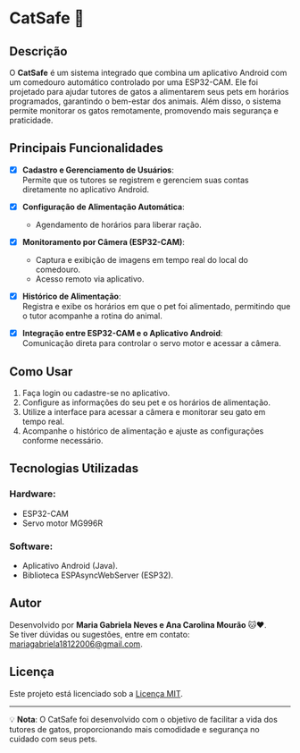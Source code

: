 # CatSafe 🐾

## Descrição  
O **CatSafe** é um sistema integrado que combina um aplicativo Android com um comedouro automático controlado por uma ESP32-CAM. Ele foi projetado para ajudar tutores de gatos a alimentarem seus pets em horários programados, garantindo o bem-estar dos animais. Além disso, o sistema permite monitorar os gatos remotamente, promovendo mais segurança e praticidade.  

## Principais Funcionalidades  
- [x] **Cadastro e Gerenciamento de Usuários**:  
  Permite que os tutores se registrem e gerenciem suas contas diretamente no aplicativo Android.  

- [x] **Configuração de Alimentação Automática**:  
  - Agendamento de horários para liberar ração.  

- [x] **Monitoramento por Câmera (ESP32-CAM)**:  
  - Captura e exibição de imagens em tempo real do local do comedouro.  
  - Acesso remoto via aplicativo.  

- [x] **Histórico de Alimentação**:  
  Registra e exibe os horários em que o pet foi alimentado, permitindo que o tutor acompanhe a rotina do animal.  

- [x] **Integração entre ESP32-CAM e o Aplicativo Android**:  
  Comunicação direta para controlar o servo motor e acessar a câmera.

## Como Usar  
1. Faça login ou cadastre-se no aplicativo.  
2. Configure as informações do seu pet e os horários de alimentação.  
3. Utilize a interface para acessar a câmera e monitorar seu gato em tempo real.  
4. Acompanhe o histórico de alimentação e ajuste as configurações conforme necessário.  

## Tecnologias Utilizadas  
### Hardware:  
- ESP32-CAM  
- Servo motor MG996R

### Software:  
- Aplicativo Android (Java).  
- Biblioteca ESPAsyncWebServer (ESP32).  

## Autor  
Desenvolvido por **Maria Gabriela Neves e Ana Carolina Mourão** 🐱❤️.  
Se tiver dúvidas ou sugestões, entre em contato: [mariagabriela18122006@gmail.com](mariagabriela18122006@gmail.com).  

## Licença  
Este projeto está licenciado sob a [Licença MIT](https://opensource.org/licenses/MIT).  

---

💡 **Nota**: O CatSafe foi desenvolvido com o objetivo de facilitar a vida dos tutores de gatos, proporcionando mais comodidade e segurança no cuidado com seus pets.
